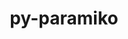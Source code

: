 ---
title: "py-paramiko"
layout: cache
categories: [package, develop-2023-08-27]
meta: {"versions": ["2.12.0"], "compilers": ["gcc@=11.1.0", "oneapi@=2023.2.0"], "oss": ["ubuntu20.04"], "platforms": ["linux"], "targets": ["ppc64le", "x86_64", "x86_64_v3"], "stacks": ["e4s", "e4s-oneapi", "e4s-power", "root"], "num_specs": 3, "num_specs_by_stack": {"e4s-power": 1, "root": 3, "e4s-oneapi": 1, "e4s": 1}}
spec_details: [{"hash": "tb7jo5vsmvev3jg4q5spqaynvphgz26i", "compiler": "gcc@=11.1.0", "versions": ["2.12.0"], "os": "ubuntu20.04", "platform": "linux", "target": "ppc64le", "variants": ["build_system=python_pip", "~invoke"], "stacks": ["e4s-power", "root"], "size": "-", "tarball": "https://binaries.spack.io/develop-2023-08-27/build_cache/linux-ubuntu20.04-ppc64le/gcc-11.1.0/py-paramiko-2.12.0/linux-ubuntu20.04-ppc64le-gcc-11.1.0-py-paramiko-2.12.0-tb7jo5vsmvev3jg4q5spqaynvphgz26i.spack"}, {"hash": "kxf7p3r7m2536pupv5ddhctpdwjfgj5f", "compiler": "oneapi@=2023.2.0", "versions": ["2.12.0"], "os": "ubuntu20.04", "platform": "linux", "target": "x86_64", "variants": ["build_system=python_pip", "~invoke"], "stacks": ["e4s-oneapi", "root"], "size": "-", "tarball": "https://binaries.spack.io/develop-2023-08-27/build_cache/linux-ubuntu20.04-x86_64/oneapi-2023.2.0/py-paramiko-2.12.0/linux-ubuntu20.04-x86_64-oneapi-2023.2.0-py-paramiko-2.12.0-kxf7p3r7m2536pupv5ddhctpdwjfgj5f.spack"}, {"hash": "ojw52qfsyzuwnd6knnwc3ggvlh4ilkdp", "compiler": "gcc@=11.1.0", "versions": ["2.12.0"], "os": "ubuntu20.04", "platform": "linux", "target": "x86_64_v3", "variants": ["build_system=python_pip", "~invoke"], "stacks": ["e4s", "root"], "size": "-", "tarball": "https://binaries.spack.io/develop-2023-08-27/build_cache/linux-ubuntu20.04-x86_64_v3/gcc-11.1.0/py-paramiko-2.12.0/linux-ubuntu20.04-x86_64_v3-gcc-11.1.0-py-paramiko-2.12.0-ojw52qfsyzuwnd6knnwc3ggvlh4ilkdp.spack"}]
---